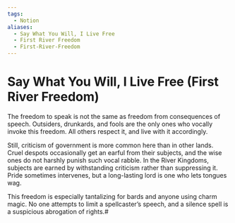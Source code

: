 ```yaml
---
tags:
  - Notion
aliases:
  - Say What You Will, I Live Free
  - First River Freedom
  - First-River-Freedom
---
```

# Say What You Will, I Live Free (First River Freedom)
The freedom to speak is not the same as freedom from consequences of speech. Outsiders, drunkards, and fools are the only ones who vocally invoke this freedom. All others respect it, and live with it accordingly.

Still, criticism of government is more common here than in other lands. Cruel despots occasionally get an earful from their subjects, and the wise ones do not harshly punish such vocal rabble. In the River Kingdoms, subjects are earned by withstanding criticism rather than suppressing it. Pride sometimes intervenes, but a long-lasting lord is one who lets tongues wag.

This freedom is especially tantalizing for bards and anyone using charm magic. No one attempts to limit a spellcaster’s speech, and a silence spell is a suspicious abrogation of rights.# 
